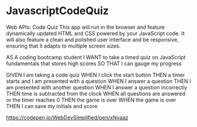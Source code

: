 # JavascriptCodeQuiz
Web APIs: Code Quiz
This app will run in the browser and feature dynamically updated HTML and CSS powered by your JavaScript code. It will also feature a clean and polished user interface and be responsive, ensuring that it adapts to multiple screen sizes.

AS A coding bootcamp student
I WANT to take a timed quiz on JavaScript fundamentals that stores high scores
SO THAT I can gauge my progress

GIVEN I am taking a code quiz
WHEN I click the start button
THEN a timer starts and I am presented with a question
WHEN I answer a question
THEN I am presented with another question
WHEN I answer a question incorrectly
THEN time is subtracted from the clock
WHEN all questions are answered or the timer reaches 0
THEN the game is over
WHEN the game is over
THEN I can save my initials and score


https://codepen.io/WebDevSimplified/pen/xNvaaz